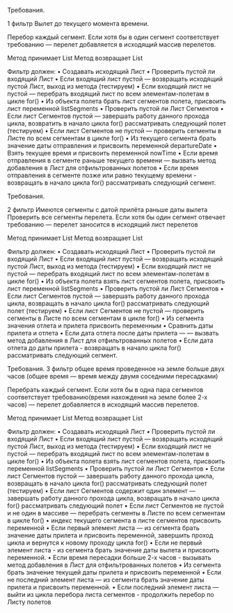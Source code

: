 Требования.

1 фильтр Вылет до текущего момента времени.

Перебор каждый сегмент. Если хотя бы в один сегмент соответствует требованию — перелет добавляется в исходящий массив перелетов.

Метод принимает List<Flight>
Метод возвращает List<Flight>

Фильтр должен:
• Создавать исходящий Лист
• Проверить пустой ли входящий Лист 
• Если входящий лист пустой — возвращать исходящий пустой Лист, выход из метода (тестируем)
• Если входящий лист не пустой — перебрать входящий лист по всем элементам-полетам в цикле for()
• Из объекта полета брать лист сегментов полета, присвоить лист переменной listSegments
• Проверить пустой ли Лист Сегментов
• Если лист Сегментов пустой — завершать работу данного прохода цикла, возвратить в начало цикла for() рассматривать следующий полет (тестируем)
• Если лист Сегментов не пустой — проверить сегменты в Листе по всем сегментам в цикле for()
• Из текущего сегмента брать значение даты отправления и присвоить переменной departureDate
• Взять текущее время и присвоить переменной nowTime
• Если время отправления в сегменте раньше текущего времени — вызвать метод добавления в Лист для отфильтрованных полетов
• Если время отправления в сегменте позже или равно текущему времени - возвращать в начало цикла for() рассматривать следующий сегмент.



Требования.

2 фильтр Имеются сегменты с датой прилёта раньше даты вылета
Проверить все сегменты перелета. Если хотя бы один сегмент отвечает требованию — перелет заносится в исходящий лист перелетов

Метод принимает List<Flight>
Метод возвращает List<Flight>

Фильтр должен:
• Создавать исходящий Лист
• Проверить пустой ли входящий Лист
• Если входящий лист пустой — возвращать исходящий пустой Лист, выход из метода (тестируем)
• Если входящий лист не пустой — перебрать входящий лист по всем элементам-полетам в цикле for()
• Из объекта полета взять лист сегментов полета, присвоить лист переменной listSegments
• Проверить пустой ли Лист Сегментов
• Если лист Сегментов пустой — завершать работу данного прохода цикла, возвращать в начало цикла for() рассматривать следующий полет (тестируем)
• Если лист Сегментов не пустой — проверить сегменты в Листе по всем сегментам в цикле for()
• Из сегмента значения отлета и прилета присвоить переменным
• Сравнить даты прилета и отлета
• Если дата отлета после даты прилета — — вызвать метод добавления в Лист для отфильтрованных полетов
• Если дата отлета до даты прилета - возвращать в начало цикла for() рассматривать следующий сегмент.




Требования.
3 фильтр общее время проведенное на земле больше двух часов (общее время — время между двумя соседними пересадками)

Перебрать каждый сегмент. Если хотя бы в одна пара сегментов соответствует требованию(время нахождения на земле более 2-х часов) — перелет добавляется в исходящий массив перелетов.

Метод принимает List<Flight>
Метод возвращает List<Flight>

Фильтр должен:
• Создавать исходящий Лист
• Проверить пустой ли входящий Лист
• Если входящий лист пустой — возвращать исходящий пустой Лист, выход из метода (тестируем) 
• Если входящий лист не пустой — перебрать входящий лист по всем элементам-полетам в цикле for()
• Из объекта полета взять лист сегментов полета, присвоить переменной listSegments
• Проверить пустой ли Лист Сегментов
• Если лист Сегментов пустой — завершать работу данного прохода цикла, возвращать в начало цикла for() рассматривать следующий полет (тестируем)
• Если лист Сегментов содержит один элемент — завершать работу данного прохода цикла, возвращать в начало цикла for() рассматривать следующий полет
• Если лист Сегментов не пустой и не один в массиве — перебрать сегменты в Листе по всем сегментам в цикле for()
• индекс текущего сегмента в листе сегментов присвоить переменной
• Если первый элемент листа — из сегмента брать значение даты прилета и присвоить переменной, завершить проход цикла и вернутся к новому проходу цикла for()
• Если не первый элемент листа - из сегмента брать значение даты вылета и присвоить переменной.
• Если время пересадки больше 2-х часов - вызывать метод добавления в Лист для отфильтрованных полетов
• Из сегмента брать значение текущей даты прилета и присвоить переменной
• Если не последний элемент листа — из сегмента брать значение даты прилета и присвоить переменной.
• Если последний элемент листа — выйти из цикла перебора листа сегментов - продолжить перебор по Листу полетов